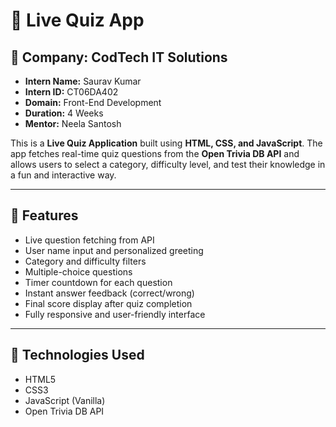 # 🧠 Live Quiz App

## 🏢 Company: CodTech IT Solutions

- **Intern Name:** Saurav Kumar  
- **Intern ID:** CT06DA402  
- **Domain:** Front-End Development  
- **Duration:** 4 Weeks  
- **Mentor:** Neela Santosh

This is a **Live Quiz Application** built using **HTML, CSS, and JavaScript**. The app fetches real-time quiz questions from the **Open Trivia DB API** and allows users to select a category, difficulty level, and test their knowledge in a fun and interactive way.

---

## 🚀 Features

- Live question fetching from API
- User name input and personalized greeting
- Category and difficulty filters
- Multiple-choice questions
- Timer countdown for each question
- Instant answer feedback (correct/wrong)
- Final score display after quiz completion
- Fully responsive and user-friendly interface

---

## 🔧 Technologies Used

- HTML5
- CSS3
- JavaScript (Vanilla)
- Open Trivia DB API



